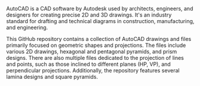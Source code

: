 AutoCAD is a CAD software by Autodesk used by architects, engineers, and designers for creating precise 2D and 3D drawings. It's an industry standard for drafting and technical diagrams in construction, manufacturing, and engineering.

This GitHub repository contains a collection of AutoCAD drawings and files primarily focused on geometric shapes and projections. The files include various 2D drawings, hexagonal and pentagonal pyramids, and prism designs. There are also multiple files dedicated to the projection of lines and points, such as those inclined to different planes (HP, VP), and perpendicular projections. Additionally, the repository features several lamina designs and square pyramids.
